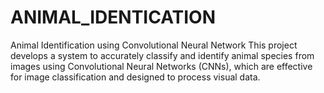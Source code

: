 # ANIMAL_IDENTICATION
Animal Identification using Convolutional Neural Network This project develops a system to accurately classify and identify animal species from images using Convolutional Neural Networks (CNNs), which are effective for image classification and designed to process visual data.
